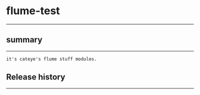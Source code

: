 # flume-test #




----------------
## summary ##
----------------
	it's cateye's flume stuff modules. 


## Release history ##
----------------

